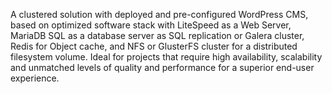 A clustered solution with deployed and pre-configured WordPress CMS, based on optimized software stack with LiteSpeed as a Web Server, MariaDB SQL as a database server as SQL replication or Galera cluster, Redis for Object cache, and NFS or GlusterFS cluster for a distributed filesystem volume. Ideal for projects that require high availability, scalability and unmatched levels of quality and performance for a superior end-user experience. 
